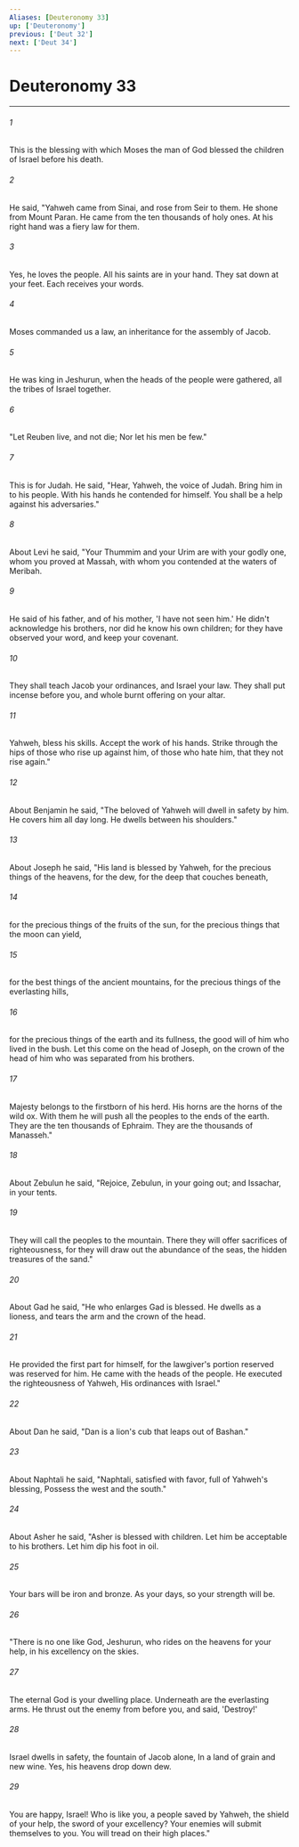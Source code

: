 ```yaml
---
Aliases: [Deuteronomy 33]
up: ['Deuteronomy']
previous: ['Deut 32']
next: ['Deut 34']
---
```

# Deuteronomy 33
***





###### 1 

This is the blessing with which Moses the man of God blessed the children of Israel before his death. 



###### 2 

He said, "Yahweh came from Sinai, and rose from Seir to them. He shone from Mount Paran. He came from the ten thousands of holy ones. At his right hand was a fiery law for them. 



###### 3 

Yes, he loves the people. All his saints are in your hand. They sat down at your feet. Each receives your words. 



###### 4 

Moses commanded us a law, an inheritance for the assembly of Jacob. 



###### 5 

He was king in Jeshurun, when the heads of the people were gathered, all the tribes of Israel together. 



###### 6 

"Let Reuben live, and not die; Nor let his men be few." 



###### 7 

This is for Judah. He said, "Hear, Yahweh, the voice of Judah. Bring him in to his people. With his hands he contended for himself. You shall be a help against his adversaries." 



###### 8 

About Levi he said, "Your Thummim and your Urim are with your godly one, whom you proved at Massah, with whom you contended at the waters of Meribah. 



###### 9 

He said of his father, and of his mother, 'I have not seen him.' He didn't acknowledge his brothers, nor did he know his own children; for they have observed your word, and keep your covenant. 



###### 10 

They shall teach Jacob your ordinances, and Israel your law. They shall put incense before you, and whole burnt offering on your altar. 



###### 11 

Yahweh, bless his skills. Accept the work of his hands. Strike through the hips of those who rise up against him, of those who hate him, that they not rise again." 



###### 12 

About Benjamin he said, "The beloved of Yahweh will dwell in safety by him. He covers him all day long. He dwells between his shoulders." 



###### 13 

About Joseph he said, "His land is blessed by Yahweh, for the precious things of the heavens, for the dew, for the deep that couches beneath, 



###### 14 

for the precious things of the fruits of the sun, for the precious things that the moon can yield, 



###### 15 

for the best things of the ancient mountains, for the precious things of the everlasting hills, 



###### 16 

for the precious things of the earth and its fullness, the good will of him who lived in the bush. Let this come on the head of Joseph, on the crown of the head of him who was separated from his brothers. 



###### 17 

Majesty belongs to the firstborn of his herd. His horns are the horns of the wild ox. With them he will push all the peoples to the ends of the earth. They are the ten thousands of Ephraim. They are the thousands of Manasseh." 



###### 18 

About Zebulun he said, "Rejoice, Zebulun, in your going out; and Issachar, in your tents. 



###### 19 

They will call the peoples to the mountain. There they will offer sacrifices of righteousness, for they will draw out the abundance of the seas, the hidden treasures of the sand." 



###### 20 

About Gad he said, "He who enlarges Gad is blessed. He dwells as a lioness, and tears the arm and the crown of the head. 



###### 21 

He provided the first part for himself, for the lawgiver's portion reserved was reserved for him. He came with the heads of the people. He executed the righteousness of Yahweh, His ordinances with Israel." 



###### 22 

About Dan he said, "Dan is a lion's cub that leaps out of Bashan." 



###### 23 

About Naphtali he said, "Naphtali, satisfied with favor, full of Yahweh's blessing, Possess the west and the south." 



###### 24 

About Asher he said, "Asher is blessed with children. Let him be acceptable to his brothers. Let him dip his foot in oil. 



###### 25 

Your bars will be iron and bronze. As your days, so your strength will be. 



###### 26 

"There is no one like God, Jeshurun, who rides on the heavens for your help, in his excellency on the skies. 



###### 27 

The eternal God is your dwelling place. Underneath are the everlasting arms. He thrust out the enemy from before you, and said, 'Destroy!' 



###### 28 

Israel dwells in safety, the fountain of Jacob alone, In a land of grain and new wine. Yes, his heavens drop down dew. 



###### 29 

You are happy, Israel! Who is like you, a people saved by Yahweh, the shield of your help, the sword of your excellency? Your enemies will submit themselves to you. You will tread on their high places."

